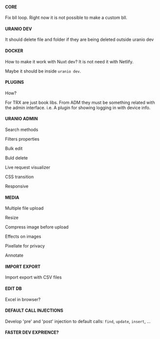 #### CORE

Fix bll loop.
Right now it is not possible to make a custom bll.


#### URANIO DEV

It should delete file and folder if they are being deleted outside uranio dev


#### DOCKER

How to make it work with Nuxt dev?
It is not need it with Netlify.

Maybe it should be inside `uranio dev`.

#### PLUGINS

How?

For TRX are just book libs.
From ADM they must be something related with the admin interface.
i.e. A plugin for showing logging in with device info.

#### URANIO ADMIN

Search methods

Filters properties

Bulk edit

Buld delete

Live request visualizer

CSS transition

Responsive


#### MEDIA

Multiple file upload

Resize

Compress image before upload

Effects on images

Pixellate for privacy

Annotate


#### IMPORT EXPORT

Import export with CSV files


#### EDIT DB

Excel in browser?


#### DEFAULT CALL INJECTIONS

Develop 'pre' and 'post' injection to default calls: `find`, `update`, `insert`, ...


#### FASTER DEV EXPRIENCE?


